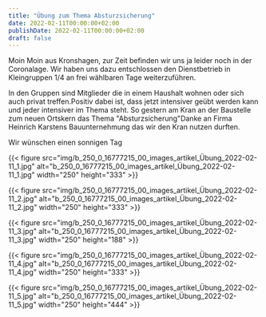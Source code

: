```yaml
---
title: "Übung zum Thema Absturzsicherung"
date: 2022-02-11T00:00:00+02:00
publishDate: 2022-02-11T00:00:00+02:00
draft: false
---
```


Moin Moin aus Kronshagen, zur Zeit befinden wir uns ja leider noch in der Coronalage. Wir haben uns dazu entschlossen den Dienstbetrieb in Kleingruppen 1/4 an frei wählbaren Tage weiterzuführen.

<!--more-->

In den Gruppen sind Mitglieder die in einem Haushalt wohnen oder sich auch privat treffen.Positiv dabei ist, dass jetzt intensiver geübt werden kann und jeder intensiver im Thema steht. So gestern am Kran an der Baustelle zum neuen Ortskern das Thema "Absturzsicherung"Danke an Firma Heinrich Karstens Bauunternehmung das wir den Kran nutzen durften.

Wir wünschen einen sonnigen Tag


{{< figure src="img/b_250_0_16777215_00_images_artikel_Übung_2022-02-11_1.jpg" alt="b_250_0_16777215_00_images_artikel_Übung_2022-02-11_1.jpg" width="250" height="333" >}}

{{< figure src="img/b_250_0_16777215_00_images_artikel_Übung_2022-02-11_2.jpg" alt="b_250_0_16777215_00_images_artikel_Übung_2022-02-11_2.jpg" width="250" height="333" >}}

{{< figure src="img/b_250_0_16777215_00_images_artikel_Übung_2022-02-11_3.jpg" alt="b_250_0_16777215_00_images_artikel_Übung_2022-02-11_3.jpg" width="250" height="188" >}}

{{< figure src="img/b_250_0_16777215_00_images_artikel_Übung_2022-02-11_4.jpg" alt="b_250_0_16777215_00_images_artikel_Übung_2022-02-11_4.jpg" width="250" height="333" >}}

{{< figure src="img/b_250_0_16777215_00_images_artikel_Übung_2022-02-11_5.jpg" alt="b_250_0_16777215_00_images_artikel_Übung_2022-02-11_5.jpg" width="250" height="444" >}}
